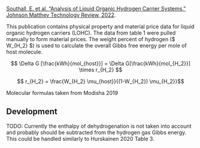 [Southall, E. et al. “Analysis of Liquid Organic Hydrogen Carrier Systems.” Johnson Matthey Technology Review, 2022](https://doi.org/10.1595/205651322X16415722152530).

This publication contains physical property and material price data for liquid organic hydrogen carriers (LOHC). The data from table 1 were pulled manually to form material prices. The weight percent of hydrogen ($ W_{H_2} $) is used to calculate the overall Gibbs free energy per  mole of host molecule. 

$$ \Delta G [\frac{kWh}{mol_{host}}] = \Delta G[\frac{kWh}{mol_{H_2}}] \times r_{H_2} $$

$$ r_{H_2} = \frac{W_{H_2} \mu_{host}}{(1-W_{H_2}) \mu_{H_2}}$$

Molecular formulas taken from Modisha 2019

## Development

TODO: Currently the enthalpy of dehydrogenation is not taken into account and probably should be subtracted from the hydrogen gas Gibbs energy. This could be handled similarly to Hurskainen 2020 Table 3. 